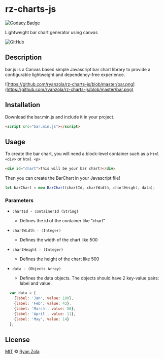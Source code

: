 # rz-charts-js

[![Codacy Badge](https://api.codacy.com/project/badge/Grade/74ab68b4670b46deac1969a82b925c7c)](https://app.codacy.com/app/ryanzola/rz-charts-js?utm_source=github.com&utm_medium=referral&utm_content=ryanzola/rz-charts-js&utm_campaign=Badge_Grade_Dashboard)

Lightweight bar chart generator using canvas

![GitHub](https://img.shields.io/github/license/ryanzola/rz-charts-js.svg)

## Description

bar.js is a Canvas based simple Javascript bar chart library to provide a configurable lightweight and dependency-free experience.

![https://github.com/ryanzola/rz-charts-js/blob/master/bar.png](https://github.com/ryanzola/rz-charts-js/blob/master/bar.png)

## Installation

Download the bar.min.js and include it in your project.

```html
<script src="bar.min.js"></script>
```

## Usage

To create the bar chart, you will need a block-level container such as a ```html <div>``` or ```html <p>```

```html
<div id="chart">This will be your bar chart!</div>
```

Then you can create the BarChart in your Javascript file!

```js
let barChart = new BarChart(chartId, chartWidth, chartHeight, data);
```

### Parameters

* `chartId - containerId (String)`  
  * Defines the id of the container like "chart"  

* `chartWidth - (Integer)`  
  * Defines the width of the chart like 500  

* `chartHeight - (Integer)`  
  * Defines the height of the chart like 500  

* `data - (Objects Array)`  
  * Defines the data objects. The objects should have 2 key-value pairs: label and value.  

```js
  var data = [
    {label: 'Jan', value: 100},
    {label: 'Feb', value: 43},
    {label: 'March', value: 58},
    {label: 'April', value: 11},
    {label: 'May', value: 14}
  ];
```

## License

[MIT](LICENSE.md) © [Ryan Zola](https://github.com/ryanzola)
